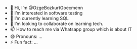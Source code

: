 - 👋 Hi, I’m @OzgeBozkurtGoecmenn
- 👀 I’m interested in software testing
- 🌱 I’m currently learning SQL
- 💞️ I’m looking to collaborate on learning tech.
- 📫 How to reach me via Whatsapp group which is about IT
- 😄 Pronouns: ...
- ⚡ Fun fact: ...

<!---
OzgeBozkurtGoecmenn/OzgeBozkurtGoecmenn is a ✨ special ✨ repository because its `README.md` (this file) appears on your GitHub profile.
You can click the Preview link to take a look at your changes.
--->
